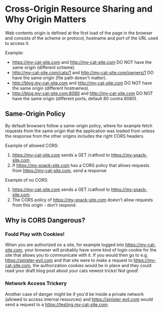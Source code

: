 # Cross-Origin Resource Sharing and Why Origin Matters
Web contents origin is defined at the first load of the page in the browser and consists of the scheme or protocol, hostname and port of the URL used to access it. 

Example:
- https://my-cat-site.com and http://my-cat-site.com DO NOT have the same origin (different scheme).
- http://my-cat-site.com/cats/1 and http://my-cat-site.com/owners/1 DO have the same origin (file path doesn't matter).
- http://blog.my-cat-site.com and http://my-cat-site.com DO NOT have the same origin (different hostnames).
- http://blog.my-cat-site.com:8080 and http://my-cat-site.com DO NOT have the same origin (different ports, default 80 contra 8080).

## Same-Origin Policy
By default browsers follow a same-origin policy, where for example fetch requests from the same origin that the application was loaded from unless the response from the other origins includes the right CORS headers.

Example of allowed CORS:
1. https://my-cat-site.com sends a GET /catfood to https://my-snack-site.com.
2. If https://my-snack-site.com has a CORS policy that allows requests from https://my-cat-site.com, send a response

Example of no CORS:
1. https://my-cat-site.com sends a GET /catfood to https://my-snack-site.com.
2. The CORS policy of https://my-snack-site.com doesn't allow requests from this origin - don't respond.

## Why is CORS Dangerous?

### Fould Play with Cookies!
When you are authorized on a site, for example logged into https://my-cat-site.com, your browser will probably have some kind of login cookie for the site that allows you to communicate with it. If you would then go to e.g. https://sinister-evil.com and that site were to make a request to https://my-cat-site.com, the authorization cookies would be in place and they could read your draft blog post about your cats newest tricks! Not good!

### Network Access Trickery
Another case of danger might be if you'd be inside a private network (allowed to access internal resources) and https://sinister-evil.com would send a request to a https://testing.my-cat-site.com.
